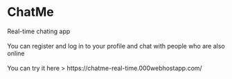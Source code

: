 <h1>ChatMe</h1>
Real-time chating app
<br><br>
You can register and log in to your profile and chat with people who are also online
<br><br>
You can try it here > https://chatme-real-time.000webhostapp.com/
